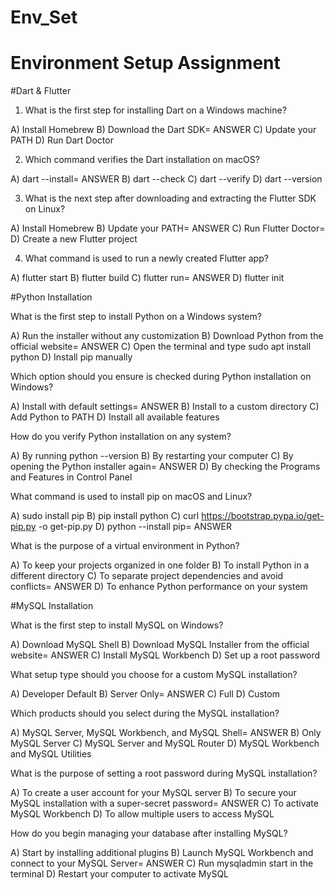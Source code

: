 # Env_Set

# Environment Setup Assignment

#Dart & Flutter

1. What is the first step for installing Dart on a Windows machine?

A) Install Homebrew
B) Download the Dart SDK= ANSWER
C) Update your PATH 
D) Run Dart Doctor


2. Which command verifies the Dart installation on macOS?

A) dart --install= ANSWER
B) dart --check
C) dart --verify
D) dart --version


3. What is the next step after downloading and extracting the Flutter SDK on Linux?

A) Install Homebrew
B) Update your PATH= ANSWER
C) Run Flutter Doctor=
D) Create a new Flutter project


4. What command is used to run a newly created Flutter app?

A) flutter start
B) flutter build
C) flutter run= ANSWER
D) flutter init


#Python Installation

What is the first step to install Python on a Windows system?

A) Run the installer without any customization
B) Download Python from the official website= ANSWER
C) Open the terminal and type sudo apt install python
D) Install pip manually

Which option should you ensure is checked during Python installation on Windows?

A) Install with default settings= ANSWER
B) Install to a custom directory
C) Add Python to PATH
D) Install all available features

How do you verify Python installation on any system?

A) By running python --version
B) By restarting your computer
C) By opening the Python installer again= ANSWER
D) By checking the Programs and Features in Control Panel

What command is used to install pip on macOS and Linux?

A) sudo install pip
B) pip install python
C) curl https://bootstrap.pypa.io/get-pip.py -o get-pip.py
D) python --install pip= ANSWER

What is the purpose of a virtual environment in Python?

A) To keep your projects organized in one folder
B) To install Python in a different directory
C) To separate project dependencies and avoid conflicts= ANSWER
D) To enhance Python performance on your system

#MySQL Installation

What is the first step to install MySQL on Windows?

A) Download MySQL Shell
B) Download MySQL Installer from the official website= ANSWER
C) Install MySQL Workbench
D) Set up a root password

What setup type should you choose for a custom MySQL installation?

A) Developer Default
B) Server Only= ANSWER
C) Full
D) Custom

Which products should you select during the MySQL installation?

A) MySQL Server, MySQL Workbench, and MySQL Shell= ANSWER
B) Only MySQL Server
C) MySQL Server and MySQL Router
D) MySQL Workbench and MySQL Utilities

What is the purpose of setting a root password during MySQL installation?

A) To create a user account for your MySQL server
B) To secure your MySQL installation with a super-secret password= ANSWER
C) To activate MySQL Workbench
D) To allow multiple users to access MySQL

How do you begin managing your database after installing MySQL?

A) Start by installing additional plugins
B) Launch MySQL Workbench and connect to your MySQL Server= ANSWER
C) Run mysqladmin start in the terminal
D) Restart your computer to activate MySQL
